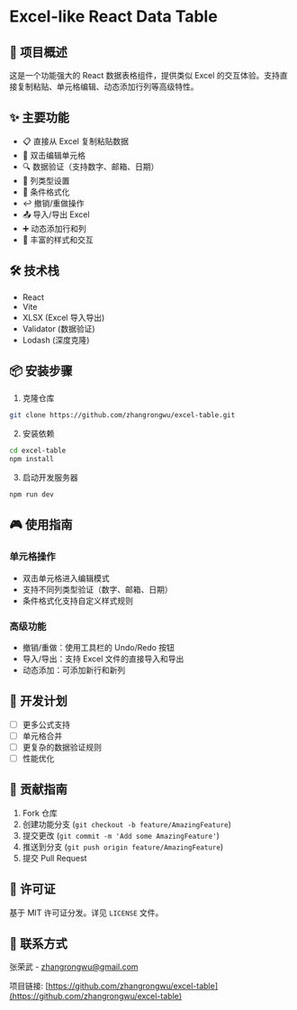 # Excel-like React Data Table

## 🚀 项目概述

这是一个功能强大的 React 数据表格组件，提供类似 Excel 的交互体验。支持直接复制粘贴、单元格编辑、动态添加行列等高级特性。

## ✨ 主要功能

- 📋 直接从 Excel 复制粘贴数据
- 📝 双击编辑单元格
- 🔍 数据验证（支持数字、邮箱、日期）
- 🔢 列类型设置
- 🎨 条件格式化
- ↩️ 撤销/重做操作
- 📤 导入/导出 Excel
- ➕ 动态添加行和列
- 🌈 丰富的样式和交互

## 🛠 技术栈

- React
- Vite
- XLSX (Excel 导入导出)
- Validator (数据验证)
- Lodash (深度克隆)

## 📦 安装步骤

1. 克隆仓库
```bash
git clone https://github.com/zhangrongwu/excel-table.git
```

2. 安装依赖
```bash
cd excel-table
npm install
```

3. 启动开发服务器
```bash
npm run dev
```

## 🎮 使用指南

### 单元格操作
- 双击单元格进入编辑模式
- 支持不同列类型验证（数字、邮箱、日期）
- 条件格式化支持自定义样式规则

### 高级功能
- 撤销/重做：使用工具栏的 Undo/Redo 按钮
- 导入/导出：支持 Excel 文件的直接导入和导出
- 动态添加：可添加新行和新列

## 🔧 开发计划

- [ ] 更多公式支持
- [ ] 单元格合并
- [ ] 更复杂的数据验证规则
- [ ] 性能优化

## 🤝 贡献指南

1. Fork 仓库
2. 创建功能分支 (`git checkout -b feature/AmazingFeature`)
3. 提交更改 (`git commit -m 'Add some AmazingFeature'`)
4. 推送到分支 (`git push origin feature/AmazingFeature`)
5. 提交 Pull Request

## 📄 许可证

基于 MIT 许可证分发。详见 `LICENSE` 文件。

## 📧 联系方式

张荣武 - zhangrongwu@gmail.com

项目链接: [https://github.com/zhangrongwu/excel-table](https://github.com/zhangrongwu/excel-table)
